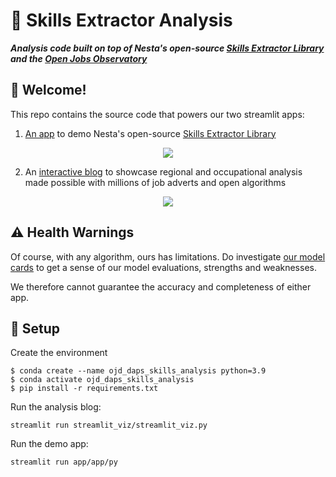 # :honeybee: Skills Extractor Analysis

**_Analysis code built on top of Nesta's open-source [Skills Extractor Library](https://nestauk.github.io/ojd_daps_skills/build/html/about.html) and the [Open Jobs Observatory](https://github.com/nestauk/ojo_daps_mirror)_**

## :wave: Welcome!

This repo contains the source code that powers our two streamlit apps: 

1. [An app](https://github.com/nestauk/ojd-daps-skills-analysis/tree/dev/app) to demo Nesta's open-source [Skills Extractor Library](https://nestauk.github.io/ojd_daps_skills/build/html/about.html)

<p align="center">
  <img src="https://user-images.githubusercontent.com/46863334/217520975-579ebd44-e9c4-48be-ad83-96bacc16a412.gif" />
</p>

2. An [interactive blog](https://github.com/nestauk/ojd-daps-skills-analysis) to showcase regional and occupational analysis made possible with millions of job adverts and open algorithms 

<p align="center">
  <img src="https://user-images.githubusercontent.com/46863334/217522621-415750fb-493b-49c0-ab6e-00d366f85494.gif" />
</p>

## :warning: Health Warnings

Of course, with any algorithm, ours has limitations. Do investigate [our model cards](https://nestauk.github.io/ojd_daps_skills/build/html/model_card.html) to get a sense of our model evaluations, strengths and weaknesses. 

We therefore cannot guarantee the accuracy and completeness of either app.

## :floppy_disk: Setup

Create the environment
```
$ conda create --name ojd_daps_skills_analysis python=3.9
$ conda activate ojd_daps_skills_analysis
$ pip install -r requirements.txt

```

Run the analysis blog:

```
streamlit run streamlit_viz/streamlit_viz.py

```

Run the demo app:

```
streamlit run app/app/py
```
